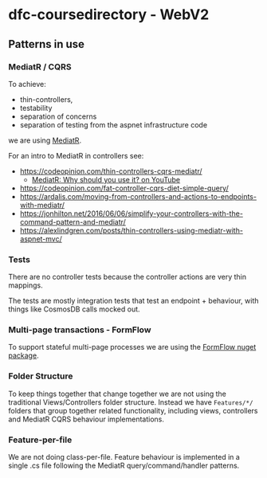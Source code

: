 # dfc-coursedirectory - WebV2

## Patterns in use

### MediatR / CQRS

To achieve:

* thin-controllers,
* testability
* separation of concerns
* separation of testing from the aspnet infrastructure code

we are using [MediatR](https://github.com/jbogard/MediatR).

For an intro to MediatR in controllers see:

* https://codeopinion.com/thin-controllers-cqrs-mediatr/
    * [MediatR: Why should you use it? on YouTube](https://www.youtube.com/watch?v=yhpTZDavtsY)
* https://codeopinion.com/fat-controller-cqrs-diet-simple-query/
* https://ardalis.com/moving-from-controllers-and-actions-to-endpoints-with-mediatr/ 
* https://jonhilton.net/2016/06/06/simplify-your-controllers-with-the-command-pattern-and-mediatr/
* https://alexlindgren.com/posts/thin-controllers-using-mediatr-with-aspnet-mvc/

### Tests

There are no controller tests because the controller actions are very thin mappings.

The tests are mostly integration tests that test an endpoint + behaviour, with things like CosmosDB calls mocked out.

### Multi-page transactions - FormFlow

To support stateful multi-page processes we are using the [FormFlow nuget package](https://www.nuget.org/packages/FormFlow/).

### Folder Structure

To keep things together that change together we are not using the traditional Views/Controllers folder structure. Instead we have `Features/*/` folders  that group together related functionality, including views, controllers and MediatR CQRS behaviour implementations.

### Feature-per-file

We are not doing class-per-file. Feature behaviour is implemented in a single .cs file following the MediatR query/command/handler patterns.
